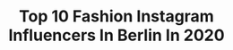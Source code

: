 ---
title: Top 10 Fashion Instagram Influencers In Berlin In 2020
description: >-
  Find top fashion Instagram influencers in Berlin in 2020. Most popular hashtags: #berlin #fashion #germany #ootd.
platform: Instagram
profiles:
  - username: "mailinmarrero"
    fullname: >-
      Model | Fitness | Real Estate
    location: "Germany"
    followers: 8414
    engagement: 1044
    commentsToLikes: 0.059171
    id: ck6u7210ij0kl0j71ixskhq58
    verified: false
    hashtags: "#favoriteplacetobe, #cubana, #underwear, #baddie"
  - username: "felixgabel_"
    fullname: >-
      Felix Gabel
    location: "Germany"
    followers: 13030
    engagement: 1082
    commentsToLikes: 0.229467
    id: ck14hp2rcbf1a0i19ar3j318c
    verified: false
    hashtags: "#ootdmenstyle, #camelcoat, #menstylefashion, #turtleneck"
  - username: "robin.raww"
    fullname: >-
      Robin
    location: "Germany"
    followers: 118360
    engagement: 328
    commentsToLikes: 0.023097
    id: ck5hmt2vamkn70i11prhp5wyz
    verified: false
    hashtags: "#sun, #homeworkout, #blackandwhite, #lfdy"
  - username: "weasley.chiara"
    fullname: >-
      Chiara Weasley
    location: "Germany"
    followers: 101508
    engagement: 119
    commentsToLikes: 0.028056
    id: ck5hsp5ucwyte0i11bndef39x
    verified: false
    hashtags: "#stayhome, #redheads, #hair, #bootygoals"
  - username: "remi.bojani"
    fullname: >-
      Rémi Bojani Boxing
    location: "Germany"
    followers: 2836
    engagement: 3443
    commentsToLikes: 0.051126
    id: ck8t5cjkd9nbl0j78dajthddr
    verified: false
    hashtags: "#boxingmotivation, #siegen, #schattenboxen, #erfolgsspr"
  - username: "sasha_king540"
    fullname: >-
      𝐒 𝐀 𝐒 𝐇 𝐀  𝐊 𝐈 𝐍 𝐆
    location: "Germany"
    followers: 4238
    engagement: 910
    commentsToLikes: 0.077129
    id: ck5hclkaxip610i11xdlu1qb8
    verified: false
    hashtags: "#hype, #thenorthface, #germany, #anajohnsonpreset"
  - username: "perkele_official"
    fullname: >-
      Perkele
    location: "Germany"
    followers: 7654
    engagement: 686
    commentsToLikes: 0.025391
    id: ck6024puigqeb0i14s7xw7xxi
    verified: false
    hashtags: "#studio, #ivyroom, #pamplona, #westcoast"
  - username: "nickcaoz"
    fullname: >-
      STREETWEAR by "NICK CAOZ"
    location: "Germany"
    followers: 28367
    engagement: 139
    commentsToLikes: 0.056495
    id: ck8tcq7hf09dt0j78ln4hhhxo
    verified: false
    hashtags: "#adidas, #streetwearfashion, #fitrotation, #teamklekt"
  - username: "paulawelninski"
    fullname: >-
      𝒫𝒶𝓊𝓁𝒶 🕊
    location: "Germany"
    followers: 4546
    engagement: 2713
    commentsToLikes: 0.118906
    id: ck8t38l232bsc0j78lnikru8p
    verified: false
    hashtags: "#gogirlslovefashion, #fashion, #hair, #selfie"
  - username: "_kleene___"
    fullname: >-
      Daniela
    location: "Germany"
    followers: 62946
    engagement: 481
    commentsToLikes: 0.023908
    id: ck8t4h5aq6suy0j784fd8aq4o
    verified: false
    hashtags: "#bellytattoo, #springtime, #inkedgirl, #girlswithtatts"
---